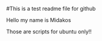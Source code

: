 #This is a test readme file for github

Hello my name is Midakos

Those are scripts for ubuntu only!!
